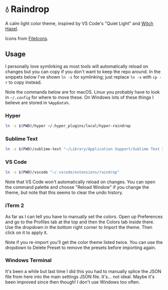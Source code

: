 # 💧 Raindrop

A calm light color theme, inspired by VS Code's "Quiet Light" and [Witch Hazel](http://witchhazel.thea.codes).

Icons from [FileIcons](https://github.com/braver/FileIcons).


## Usage

I personally love symlinking as most tools will automatically reload on changes but you can copy if you don't want to keep the repo around. In the snippets below I've shown `ln -s` for symlinking; just replace `ln -s` with `cp -r` to copy instead.

Note the commands below are for macOS. Linux you probably have to look in `~/.config` for where to move these. On Windows lots of these things I believe are stored in `%AppData%`.

### Hyper

```sh
ln -s $(PWD)/hyper ~/.hyper_plugins/local/hyper-raindrop
```

### Sublime Text

```sh
ln -s $(PWD)/sublime-text "~/Library/Application Support/Sublime Text 3/Packages/User/raindrop"
```

### VS Code

```sh
ln -s $(PWD)/vscode "~/.vscode/extensions/raindrop"
```

Note that VS Code won't automatically reload on changes. You can open the command palette and choose "Reload Window" if you change the theme, but note that this seems to clear the undo history.

### iTerm 2

As far as I can tell you have to manually set the colors. Open up Preferences and go to the Profiles tab at the top and then the Colors tab inside there. Use the dropdown in the bottom right corner to Import the theme. Then click on it to apply it.

Note if you re-import you'll get the color theme listed twice. You can use the dropdown to Delete Preset to remove the presets before importing again.

### Windows Terminal

It's been a while but last time I did this you had to manually splice the JSON file from here into the main settings JSON file. It's... not ideal. Maybe it's been improved since then though! I don't use Windows too often.
